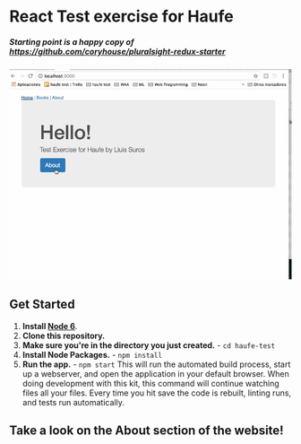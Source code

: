 # React Test exercise for Haufe

##### Starting point is a happy copy of https://github.com/coryhouse/pluralsight-redux-starter

![alt text](https://github.com/lluissuros/library-node-test/blob/master/haufe_test.gif "Haufe book app")


## Get Started
1. **Install [Node 6](https://nodejs.org)**.
2. **Clone this repository.**
3. **Make sure you're in the directory you just created.** - `cd haufe-test`
4. **Install Node Packages.** - `npm install`
5. **Run the app.** - `npm start`
This will run the automated build process, start up a webserver, and open the application in your default browser. When doing development with this kit, this command will continue watching files all your files. Every time you hit save the code is rebuilt, linting runs, and tests run automatically. 


## Take a look on the About section of the website!
